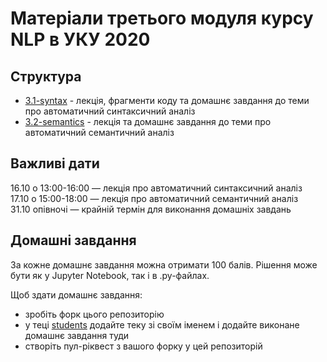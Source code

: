 # Матеріали третього модуля курсу NLP в УКУ 2020

## Структура

- [3.1-syntax](3.1-syntax/) - лекція, фрагменти коду та домашнє завдання до теми про автоматичний синтаксичний аналіз
- [3.2-semantics](3.2-semantics/) - лекція та домашнє завдання до теми про автоматичний семантичний аналіз

## Важливі дати

16.10 о 13:00-16:00 — лекція про автоматичний синтаксичний аналіз  
17.10 о 15:00-18:00 — лекція про автоматичний семантичний аналіз  
31.10 опівночі — крайній термін для виконання домашніх завдань

## Домашні завдання

За кожне домашнє завдання можна отримати 100 балів. Рішення може бути як у Jupyter Notebook, так і в .py-файлах.

Щоб здати домашнє завдання:
* зробіть форк цього репозиторію
* у теці [students](students/) додайте теку зі своїм іменем і додайте виконане домашнє завдання туди
* створіть пул-ріквест з вашого форку у цей репозиторій
